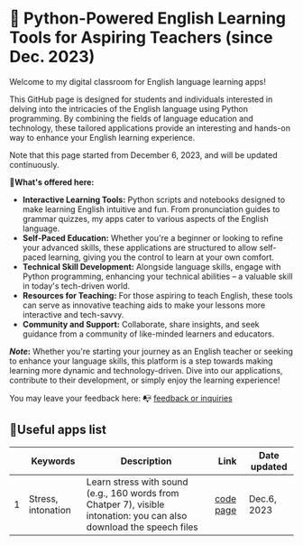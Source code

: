 # 🌱 Python-Powered English Learning Tools for Aspiring Teachers (since Dec. 2023)

Welcome to my digital classroom for English language learning apps!

This GitHub page is designed for students and individuals interested in delving into the intricacies of the English language using Python programming. By combining the fields of language education and technology, these tailored applications provide an interesting and hands-on way to enhance your English learning experience.

Note that this page started from December 6, 2023, and will be updated continuously.

**🔋What's offered here:**

+ **Interactive Learning Tools:** Python scripts and notebooks designed to make learning English intuitive and fun. From pronunciation guides to grammar quizzes, my apps cater to various aspects of the English language.
+ **Self-Paced Education:** Whether you're a beginner or looking to refine your advanced skills, these applications are structured to allow self-paced learning, giving you the control to learn at your own comfort.
+ **Technical Skill Development:** Alongside language skills, engage with Python programming, enhancing your technical abilities – a valuable skill in today's tech-driven world.
+ **Resources for Teaching:** For those aspiring to teach English, these tools can serve as innovative teaching aids to make your lessons more interactive and tech-savvy.
+ **Community and Support:** Collaborate, share insights, and seek guidance from a community of like-minded learners and educators.

**_Note_:** Whether you're starting your journey as an English teacher or seeking to enhance your language skills, this platform is a step towards making learning more dynamic and technology-driven. Dive into our applications, contribute to their development, or simply enjoy the learning experience!

You may leave your feedback here: 📭 [feedback or inquiries](https://share.hsforms.com/1Av0hl41zRH-ldBftgLjM4Qqhro2)


## 🔋Useful apps list

||Keywords|Description|Link|Date updated|
|---|---|---|---|---|
|1|Stress, intonation|Learn stress with sound (e.g., 160 words from Chatper 7), visible intonation: you can also download the speech files| [code page](https://github.com/MK316/Myapps/blob/main/TCEapps/stress_intonation.ipynb)| Dec.6, 2023|

